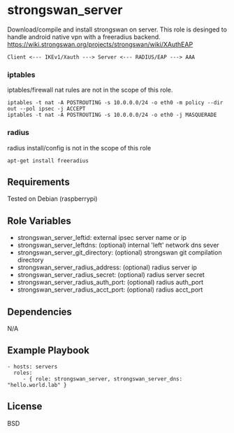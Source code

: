 strongswan_server
=================

Download/compile and install strongswan on server.
This role is desinged to handle android native vpn with a freeradius backend.
https://wiki.strongswan.org/projects/strongswan/wiki/XAuthEAP
```
Client <--- IKEv1/Xauth ---> Server <--- RADIUS/EAP ---> AAA
```

### iptables 
iptables/firewall nat rules are not in the scope of this role. 
```
iptables -t nat -A POSTROUTING -s 10.0.0.0/24 -o eth0 -m policy --dir out --pol ipsec -j ACCEPT
iptables -t nat -A POSTROUTING -s 10.0.0.0/24 -o eth0 -j MASQUERADE
```

### radius
radius install/config is not in the scope of this role
```
apt-get install freeradius
```



Requirements
------------

Tested on Debian (raspberrypi)

Role Variables
--------------

* strongswan_server_leftid: external ipsec server name or ip
* strongswan_server_leftdns: (optional) internal 'left' network dns sever
* strongswan_server_git_directory: (optional) strongswan git compilation directory
* strongswan_server_radius_address: (optional) radius server ip
* strongswan_server_radius_secret: (optional) radius server secret
* strongswan_server_radius_auth_port: (optional) radius auth_port
* strongswan_server_radius_acct_port: (optional) radius acct_port 

Dependencies
------------

N/A

Example Playbook
----------------


    - hosts: servers
      roles:
         - { role: strongswan_server, strongswan_server_dns: "hello.world.lab" }

License
-------

BSD

